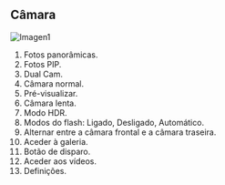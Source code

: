 ## Câmara

![Imagen1](http://static.energysistem.com/images/manuals/42436/58d2ad43ae485.jpg)


1. Fotos panorâmicas.
2. Fotos PIP.
3. Dual Cam.
4. Câmara normal.
5. Pré-visualizar.
6. Câmara lenta.
7. Modo HDR.
8. Modos do flash: Ligado, Desligado, Automático.
9. Alternar entre a câmara frontal e a câmara traseira.
10. Aceder à galeria.
11. Botão de disparo.
12. Aceder aos vídeos.
13. Definições.



